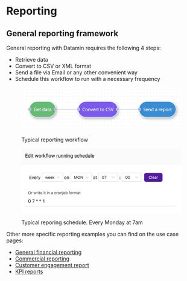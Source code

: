 # Reporting

## General reporting framework

General reporting with Datamin requires the following 4 steps:

* Retrieve data
* Convert to CSV or XML format
* Send a file via Email or any other convenient way
* Schedule this workflow to run with a necessary frequency

<figure><img src="../../.gitbook/assets/Screenshot 2022-10-01 at 19.57.01.png" alt=""><figcaption><p>Typical reporting workflow</p></figcaption></figure>

<figure><img src="../../.gitbook/assets/Screenshot 2022-10-02 at 00.55.23.png" alt=""><figcaption><p>Typical reporing schedule. Every Monday at 7am</p></figcaption></figure>

Other more specific reporting examples you can find on the use case pages:

* [General financial reporting](finance-and-payments.md#generate-commercial-reports-and-send-them-to-bi-software-or-directly-to-stakeholders)
* [Commercial reporting](e-commerce.md#generate-commercial-report-and-send-it-to-bi-software-or-directly-to-stakeholders)
* [Customer engagement report](customer-success.md#customer-engagement-summary-report)
* [KPI reports](kpi-monitoring.md#monitor-average-value-per-customer)
